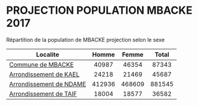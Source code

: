 # PROJECTION POPULATION MBACKE 2017
	
Répartition de la population de MBACKE projection selon le sexe
	
| Localite  | Homme | Femme | Total |
| --------- |:-----:|:-----:|:-----:|
| [Commune de MBACKE](MBACKE) | 40987 | 46354 | 87343 |
| [Arrondissement de KAEL](KAEL) | 24218 | 21469 | 45687 |
| [Arrondissement de NDAME](NDAME) | 412936 | 468609 | 881545 |
| [Arrondissement de TAIF](TAIF) | 18004 | 18577 | 36582 |
